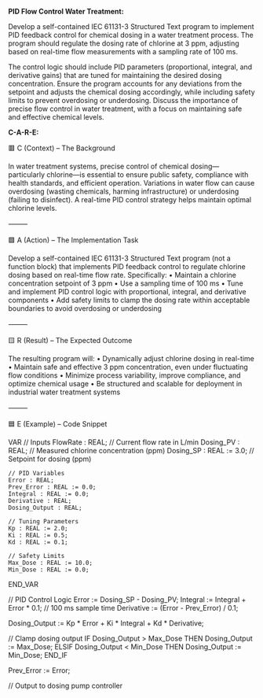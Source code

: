 **PID Flow Control Water Treatment:**

Develop a self-contained IEC 61131-3 Structured Text program to implement PID feedback control for chemical dosing in a water treatment process. The program should regulate the dosing rate of chlorine at 3 ppm, adjusting based on real-time flow measurements with a sampling rate of 100 ms.

The control logic should include PID parameters (proportional, integral, and derivative gains) that are tuned for maintaining the desired dosing concentration. Ensure the program accounts for any deviations from the setpoint and adjusts the chemical dosing accordingly, while including safety limits to prevent overdosing or underdosing. Discuss the importance of precise flow control in water treatment, with a focus on maintaining safe and effective chemical levels.

**C-A-R-E:**

🟥 C (Context) – The Background

In water treatment systems, precise control of chemical dosing—particularly chlorine—is essential to ensure public safety, compliance with health standards, and efficient operation. Variations in water flow can cause overdosing (wasting chemicals, harming infrastructure) or underdosing (failing to disinfect). A real-time PID control strategy helps maintain optimal chlorine levels.

⸻

🟩 A (Action) – The Implementation Task

Develop a self-contained IEC 61131-3 Structured Text program (not a function block) that implements PID feedback control to regulate chlorine dosing based on real-time flow rate. Specifically:
	•	Maintain a chlorine concentration setpoint of 3 ppm
	•	Use a sampling time of 100 ms
	•	Tune and implement PID control logic with proportional, integral, and derivative components
	•	Add safety limits to clamp the dosing rate within acceptable boundaries to avoid overdosing or underdosing

⸻

🟨 R (Result) – The Expected Outcome

The resulting program will:
	•	Dynamically adjust chlorine dosing in real-time
	•	Maintain safe and effective 3 ppm concentration, even under fluctuating flow conditions
	•	Minimize process variability, improve compliance, and optimize chemical usage
	•	Be structured and scalable for deployment in industrial water treatment systems

⸻

🟦 E (Example) – Code Snippet

VAR
    // Inputs
    FlowRate : REAL;                     // Current flow rate in L/min
    Dosing_PV : REAL;                    // Measured chlorine concentration (ppm)
    Dosing_SP : REAL := 3.0;             // Setpoint for dosing (ppm)

    // PID Variables
    Error : REAL;
    Prev_Error : REAL := 0.0;
    Integral : REAL := 0.0;
    Derivative : REAL;
    Dosing_Output : REAL;

    // Tuning Parameters
    Kp : REAL := 2.0;
    Ki : REAL := 0.5;
    Kd : REAL := 0.1;

    // Safety Limits
    Max_Dose : REAL := 10.0;
    Min_Dose : REAL := 0.0;
END_VAR

// PID Control Logic
Error := Dosing_SP - Dosing_PV;
Integral := Integral + Error * 0.1;           // 100 ms sample time
Derivative := (Error - Prev_Error) / 0.1;

Dosing_Output := Kp * Error + Ki * Integral + Kd * Derivative;

// Clamp dosing output
IF Dosing_Output > Max_Dose THEN
    Dosing_Output := Max_Dose;
ELSIF Dosing_Output < Min_Dose THEN
    Dosing_Output := Min_Dose;
END_IF

Prev_Error := Error;

// Output to dosing pump controller
